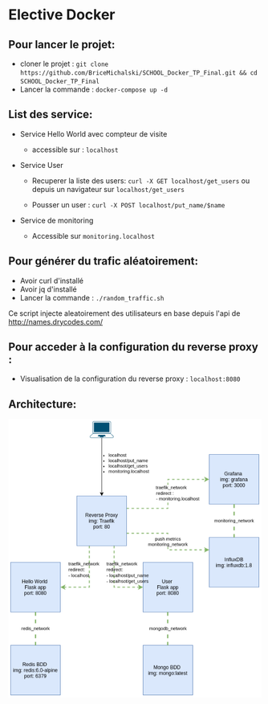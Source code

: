 # Elective Docker

## Pour lancer le projet:

*   cloner le projet : `git clone https://github.com/BriceMichalski/SCHOOL_Docker_TP_Final.git && cd SCHOOL_Docker_TP_Final`
*   Lancer la commande : `docker-compose up -d`

## List des service:

*  Service Hello World avec compteur de visite 

   * accessible sur : `localhost`

*  Service User

   * Recuperer la liste des users: `curl -X GET localhost/get_users` ou depuis un navigateur sur `localhost/get_users`

   * Pousser un user : `curl -X POST localhost/put_name/$name`

*  Service de monitoring 

   * Accessible sur `monitoring.localhost`

## Pour générer du trafic aléatoirement:

*   Avoir curl d'installé
*   Avoir jq d'installé
*   Lancer la commande : `./random_traffic.sh`

Ce script injecte aleatoirement des utilisateurs en base depuis l'api de http://names.drycodes.com/

## Pour acceder à la configuration du reverse proxy :

*   Visualisation de la configuration du reverse proxy : `localhost:8080`

## Architecture: 

![infrastructure](infrastructure.png)